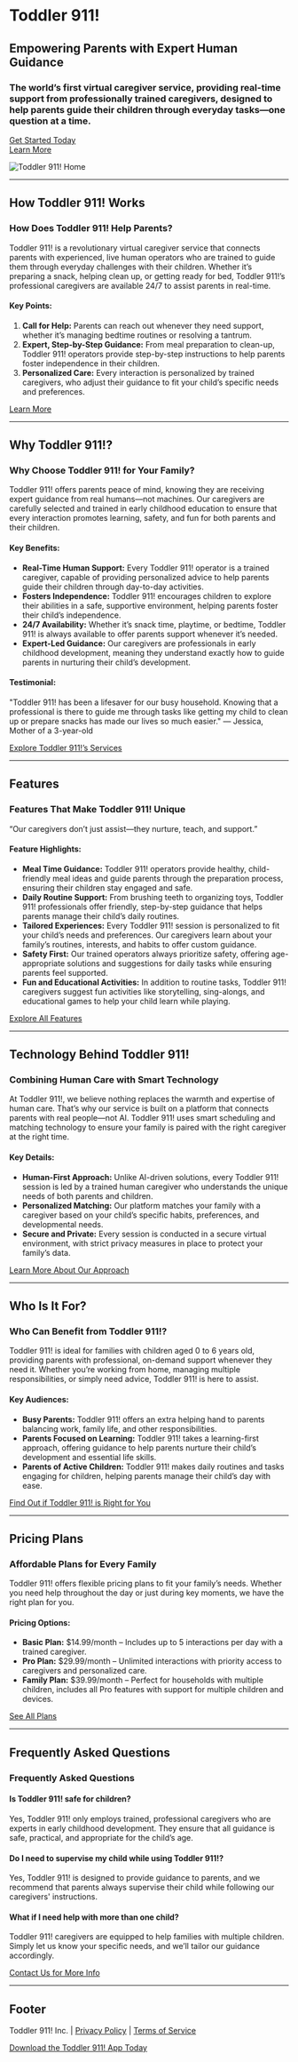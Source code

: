 # Toddler 911!

## Empowering Parents with Expert Human Guidance

### The world’s first virtual caregiver service, providing real-time support from professionally trained caregivers, designed to help parents guide their children through everyday tasks—one question at a time.

[Get Started Today](#)  
[Learn More](#)

![Toddler 911! Home](https://github.com/ruskibenya/toddler-911/blob/main/assets/images/landing-page.webp)

---

## How Toddler 911! Works

### How Does Toddler 911! Help Parents?

Toddler 911! is a revolutionary virtual caregiver service that connects parents with experienced, live human operators who are trained to guide them through everyday challenges with their children. Whether it’s preparing a snack, helping clean up, or getting ready for bed, Toddler 911!’s professional caregivers are available 24/7 to assist parents in real-time.

#### Key Points:
1. **Call for Help:** Parents can reach out whenever they need support, whether it’s managing bedtime routines or resolving a tantrum.
2. **Expert, Step-by-Step Guidance:** From meal preparation to clean-up, Toddler 911! operators provide step-by-step instructions to help parents foster independence in their children.
3. **Personalized Care:** Every interaction is personalized by trained caregivers, who adjust their guidance to fit your child’s specific needs and preferences.

[Learn More](#)

---

## Why Toddler 911!?

### Why Choose Toddler 911! for Your Family?

Toddler 911! offers parents peace of mind, knowing they are receiving expert guidance from real humans—not machines. Our caregivers are carefully selected and trained in early childhood education to ensure that every interaction promotes learning, safety, and fun for both parents and their children.

#### Key Benefits:
- **Real-Time Human Support:** Every Toddler 911! operator is a trained caregiver, capable of providing personalized advice to help parents guide their children through day-to-day activities.
- **Fosters Independence:** Toddler 911! encourages children to explore their abilities in a safe, supportive environment, helping parents foster their child’s independence.
- **24/7 Availability:** Whether it’s snack time, playtime, or bedtime, Toddler 911! is always available to offer parents support whenever it’s needed.
- **Expert-Led Guidance:** Our caregivers are professionals in early childhood development, meaning they understand exactly how to guide parents in nurturing their child’s development.

#### Testimonial:
"Toddler 911! has been a lifesaver for our busy household. Knowing that a professional is there to guide me through tasks like getting my child to clean up or prepare snacks has made our lives so much easier." — Jessica, Mother of a 3-year-old

[Explore Toddler 911!’s Services](#)

---

## Features

### Features That Make Toddler 911! Unique

“Our caregivers don’t just assist—they nurture, teach, and support.”

#### Feature Highlights:
- **Meal Time Guidance:** Toddler 911! operators provide healthy, child-friendly meal ideas and guide parents through the preparation process, ensuring their children stay engaged and safe.
- **Daily Routine Support:** From brushing teeth to organizing toys, Toddler 911! professionals offer friendly, step-by-step guidance that helps parents manage their child’s daily routines.
- **Tailored Experiences:** Every Toddler 911! session is personalized to fit your child’s needs and preferences. Our caregivers learn about your family’s routines, interests, and habits to offer custom guidance.
- **Safety First:** Our trained operators always prioritize safety, offering age-appropriate solutions and suggestions for daily tasks while ensuring parents feel supported.
- **Fun and Educational Activities:** In addition to routine tasks, Toddler 911! caregivers suggest fun activities like storytelling, sing-alongs, and educational games to help your child learn while playing.

[Explore All Features](#)

---

## Technology Behind Toddler 911!

### Combining Human Care with Smart Technology

At Toddler 911!, we believe nothing replaces the warmth and expertise of human care. That’s why our service is built on a platform that connects parents with real people—not AI. Toddler 911! uses smart scheduling and matching technology to ensure your family is paired with the right caregiver at the right time.

#### Key Details:
- **Human-First Approach:** Unlike AI-driven solutions, every Toddler 911! session is led by a trained human caregiver who understands the unique needs of both parents and children.
- **Personalized Matching:** Our platform matches your family with a caregiver based on your child’s specific habits, preferences, and developmental needs.
- **Secure and Private:** Every session is conducted in a secure virtual environment, with strict privacy measures in place to protect your family’s data.

[Learn More About Our Approach](#)

---

## Who Is It For?

### Who Can Benefit from Toddler 911!?

Toddler 911! is ideal for families with children aged 0 to 6 years old, providing parents with professional, on-demand support whenever they need it. Whether you’re working from home, managing multiple responsibilities, or simply need advice, Toddler 911! is here to assist.

#### Key Audiences:
- **Busy Parents:** Toddler 911! offers an extra helping hand to parents balancing work, family life, and other responsibilities.
- **Parents Focused on Learning:** Toddler 911! takes a learning-first approach, offering guidance to help parents nurture their child’s development and essential life skills.
- **Parents of Active Children:** Toddler 911! makes daily routines and tasks engaging for children, helping parents manage their child’s day with ease.

[Find Out if Toddler 911! is Right for You](#)

---

## Pricing Plans

### Affordable Plans for Every Family

Toddler 911! offers flexible pricing plans to fit your family’s needs. Whether you need help throughout the day or just during key moments, we have the right plan for you.

#### Pricing Options:
- **Basic Plan:** $14.99/month – Includes up to 5 interactions per day with a trained caregiver.
- **Pro Plan:** $29.99/month – Unlimited interactions with priority access to caregivers and personalized care.
- **Family Plan:** $39.99/month – Perfect for households with multiple children, includes all Pro features with support for multiple children and devices.

[See All Plans](#)

---

## Frequently Asked Questions

### Frequently Asked Questions

#### Is Toddler 911! safe for children?
Yes, Toddler 911! only employs trained, professional caregivers who are experts in early childhood development. They ensure that all guidance is safe, practical, and appropriate for the child’s age.

#### Do I need to supervise my child while using Toddler 911!?
Yes, Toddler 911! is designed to provide guidance to parents, and we recommend that parents always supervise their child while following our caregivers' instructions.

#### What if I need help with more than one child?
Toddler 911! caregivers are equipped to help families with multiple children. Simply let us know your specific needs, and we’ll tailor our guidance accordingly.

[Contact Us for More Info](#)

---

## Footer

Toddler 911! Inc. | [Privacy Policy](#) | [Terms of Service](#)

[Download the Toddler 911! App Today](#)
